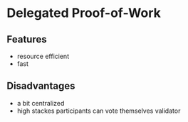# Delegated Proof-of-Work

## Features

* resource efficient
* fast

## Disadvantages

* a bit centralized
* high stackes participants can vote themselves validator



